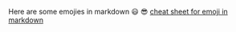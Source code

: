 Here are some emojies in markdown
:smiley: :sunglasses:
[cheat sheet for emoji in markdown](https://gist.github.com/rxaviers/7360908)
